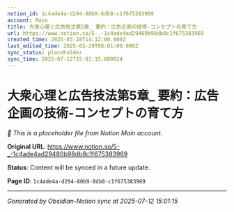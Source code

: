 ```yaml
---
notion_id: 1c4ade4a-d294-80b9-8db8-c1f675383969
account: Main
title: 大衆心理と広告技法第5章_ 要約：広告企画の技術-コンセプトの育て方
url: https://www.notion.so/5-_-1c4ade4ad29480b98db8c1f675383969
created_time: 2025-03-28T14:12:00.000Z
last_edited_time: 2025-03-29T08:01:00.000Z
sync_status: placeholder
sync_time: 2025-07-12T15:01:15.000924
---
```


# 大衆心理と広告技法第5章_ 要約：広告企画の技術-コンセプトの育て方

*🔄 This is a placeholder file from Notion Main account.*

**Original URL**: https://www.notion.so/5-_-1c4ade4ad29480b98db8c1f675383969

**Status**: Content will be synced in a future update.

**Page ID**: `1c4ade4a-d294-80b9-8db8-c1f675383969`

---

*Generated by Obsidian-Notion sync at 2025-07-12 15:01:15*
